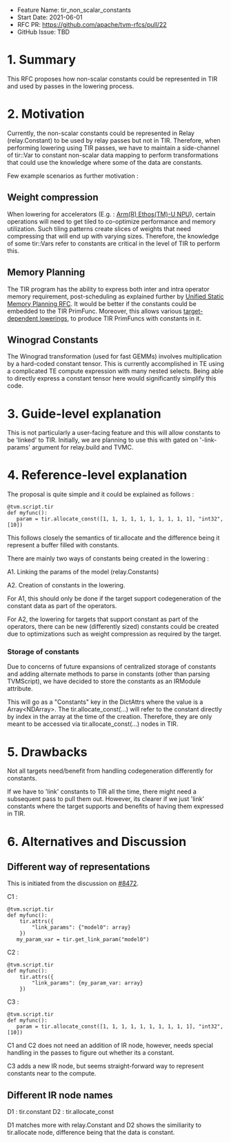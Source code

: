 
- Feature Name: tir_non_scalar_constants
- Start Date: 2021-06-01
- RFC PR: https://github.com/apache/tvm-rfcs/pull/22
- GitHub Issue: TBD

# 1. Summary

This RFC proposes how non-scalar constants could be represented in TIR and used by passes in the lowering process.

# 2. Motivation 

Currently, the non-scalar constants could be represented in Relay (relay.Constant) to be used by relay passes but not in TIR. Therefore, when performing lowering using TIR passes, we have to maintain a side-channel of tir::Var to constant non-scalar data mapping to perform transformations that could use the knowledge where some of the data are constants.

Few example scenarios as further motivation :

## Weight compression

When lowering for accelerators (E.g. : [Arm(R) Ethos(TM)-U NPU](https://github.com/apache/tvm-rfcs/pull/11)), certain operations will need to get tiled to co-optimize performance and memory utilization. Such tiling patterns create slices of weights that need compressing that will end up with varying sizes. Therefore, the knowledge of some tir::Vars refer to constants are critical in the level of TIR to perform this.

## Memory Planning

The TIR program has the ability to express both inter and intra operator memory requirement, post-scheduling as explained further by [Unified Static Memory Planning RFC](https://github.com/apache/tvm-rfcs/pull/9). It would be better if the constants could be embedded to the TIR PrimFunc. Moreover, this allows various [target-dependent lowerings](https://github.com/apache/tvm-rfcs/pull/10), to produce TIR PrimFuncs with constants in it.

## Winograd Constants

The Winograd transformation (used for fast GEMMs) involves multiplication by a hard-coded constant tensor. This is currently accomplished in TE using a complicated TE compute expression with many nested selects. Being able to directly express a constant tensor here would significantly simplify this code.


# 3. Guide-level explanation

This is not particularly a user-facing feature and this will allow constants to be 'linked' to TIR. Initially, we are planning to use this with gated on '-link-params' argument for relay.build and TVMC.

# 4. Reference-level explanation

The proposal is quite simple and it could be explained as follows :

```
@tvm.script.tir
def myfunc():   
   param = tir.allocate_const([1, 1, 1, 1, 1, 1, 1, 1, 1, 1], "int32", [10])
```

This follows closely the semantics of tir.allocate and the difference being it represent a buffer filled with constants.

There are mainly two ways of constants being created in the lowering :

A1. Linking the params of the model (relay.Constants)

A2. Creation of constants in the lowering.

For A1, this should only be done if the target support codegeneration of the constant data as part of the operators.

For A2, the lowering for targets that support constant as part of the operators, there can be new (differently sized) constants could be created due to optimizations such as weight compression as required by the target.

### Storage of constants

Due to concerns of future expansions of centralized storage of constants and adding alternate methods to parse in constants (other than parsing TVMScript), we have decided to store the constants as an IRModule attribute.

This will go as a "Constants" key in the DictAttrs where the value is a Array\<NDArray>. The tir.allocate_const(...) will refer to the constant directly by index in the array at the time of the creation. Therefore, they are only meant to be accessed via tir.allocate_const(...) nodes in TIR.


# 5. Drawbacks

Not all targets need/benefit from handling codegeneration differently for constants.

If we have to 'link' constants to TIR all the time, there might need a subsequent pass to pull them out. However, its clearer if we just 'link' constants where the target supports and benefits of having them expressed in TIR.

# 6. Alternatives and Discussion

## Different way of representations

This is initiated from the discussion on [#8472](https://github.com/apache/tvm/pull/8472).

C1 :
```
@tvm.script.tir
def myfunc():
    tir.attrs({
        "link_params": {"model0": array} 
    })        
   my_param_var = tir.get_link_param("model0")
```
C2 :
```
@tvm.script.tir
def myfunc():
    tir.attrs({
        "link_params": {my_param_var: array} 
    })        
```
C3 :
```
@tvm.script.tir
def myfunc():   
   param = tir.allocate_const([1, 1, 1, 1, 1, 1, 1, 1, 1, 1], "int32", [10])
```

C1 and C2 does not need an addition of IR node, however, needs special handling in the passes to figure out whether its a constant.

C3 adds a new IR node, but seems straight-forward way to represent constants near to the compute.

## Different IR node names

D1 : tir.constant
D2 : tir.allocate_const

D1 matches more with relay.Constant and D2 shows the similiarity to tir.allocate node, difference being that the data is constant.






